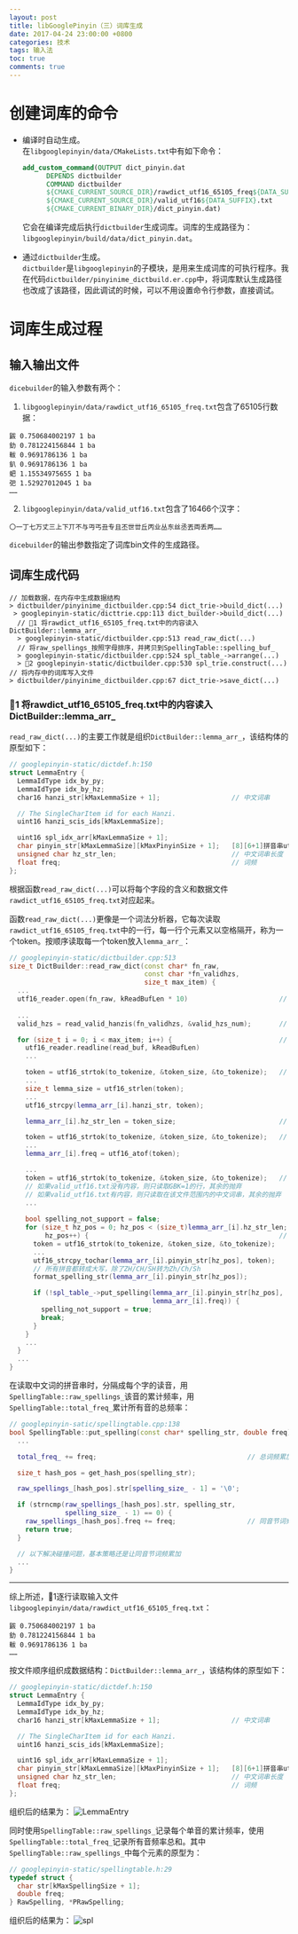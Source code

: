 ```yaml
---
layout: post
title: libGooglePinyin（三）词库生成
date: 2017-04-24 23:00:00 +0800
categories: 技术
tags: 输入法
toc: true
comments: true
---
```


# 创建词库的命令
- 编译时自动生成。  
在`libgooglepinyin/data/CMakeLists.txt`中有如下命令：
  ``` cmake
  add_custom_command(OUTPUT dict_pinyin.dat
        DEPENDS dictbuilder
        COMMAND dictbuilder 
        ${CMAKE_CURRENT_SOURCE_DIR}/rawdict_utf16_65105_freq${DATA_SUFFIX}.txt 
        ${CMAKE_CURRENT_SOURCE_DIR}/valid_utf16${DATA_SUFFIX}.txt 
        ${CMAKE_CURRENT_BINARY_DIR}/dict_pinyin.dat)
  ```
  它会在编译完成后执行`dictbuilder`生成词库。词库的生成路径为：`libgooglepinyin/build/data/dict_pinyin.dat`。

- 通过`dictbuilder`生成。  
`dictbuilder`是`libgooglepinyin`的子模块，是用来生成词库的可执行程序。我在代码`dictbuilder/pinyinime_dictbuild.er.cpp`中，将词库默认生成路径也改成了该路径，因此调试的时候，可以不用设置命令行参数，直接调试。

# 词库生成过程
## 输入输出文件
`dicebuilder`的输入参数有两个：
1. `libgooglepinyin/data/rawdict_utf16_65105_freq.txt`包含了65105行数据：
  ```
  鼥 0.750684002197 1 ba
  釛 0.781224156844 1 ba
  軷 0.9691786136 1 ba
  釟 0.9691786136 1 ba
  蚆 1.15534975655 1 ba
  弝 1.52927012045 1 ba
  ……
  ```
2. `libgooglepinyin/data/valid_utf16.txt`包含了16466个汉字：
  ```
  〇一丁七万丈三上下丌不与丏丐丑专且丕世丗丘丙业丛东丝丞丟両丢两……
  ```
  
`dicebuilder`的输出参数指定了词库bin文件的生成路径。

## 词库生成代码
```
// 加载数据，在内存中生成数据结构
> dictbuilder/pinyinime_dictbuilder.cpp:54 dict_trie->build_dict(...)
 > googlepinyin-static/dicttrie.cpp:113 dict_builder->build_dict(...)
  // 🏁1 将rawdict_utf16_65105_freq.txt中的内容读入DictBuilder::lemma_arr_
  > googlepinyin-static/dictbuilder.cpp:513 read_raw_dict(...) 
  // 将raw_spellings_按照字母排序，并拷贝到SpellingTable::spelling_buf_
  > googlepinyin-static/dictbuilder.cpp:524 spl_table_->arrange(...)
  > 🏁2 googlepinyin-static/dictbuilder.cpp:530 spl_trie.construct(...)
// 将内存中的词库写入文件
> dictbuilder/pinyinime_dictbuilder.cpp:67 dict_trie->save_dict(...)
```
### 🏁1 将rawdict_utf16_65105_freq.txt中的内容读入DictBuilder::lemma_arr_
`read_raw_dict(...)`的主要工作就是组织`DictBuilder::lemma_arr_`，该结构体的原型如下：
``` c++
// googlepinyin-static/dictdef.h:150
struct LemmaEntry {
  LemmaIdType idx_by_py;
  LemmaIdType idx_by_hz;
  char16 hanzi_str[kMaxLemmaSize + 1];                  // 中文词串

  // The SingleCharItem id for each Hanzi.
  uint16 hanzi_scis_ids[kMaxLemmaSize];

  uint16 spl_idx_arr[kMaxLemmaSize + 1];
  char pinyin_str[kMaxLemmaSize][kMaxPinyinSize + 1];   [8][6+1]拼音串utf16表示
  unsigned char hz_str_len;                             // 中文词串长度
  float freq;                                           // 词频
};
```
根据函数`read_raw_dict(...)`可以将每个字段的含义和数据文件`rawdict_utf16_65105_freq.txt`对应起来。

函数`read_raw_dict(...)`更像是一个词法分析器，它每次读取`rawdict_utf16_65105_freq.txt`中的一行，每一行个元素又以空格隔开，称为一个token。按顺序读取每一个token放入`lemma_arr_`：
``` c++
// googlepinyin-static/dictbuilder.cpp:513
size_t DictBuilder::read_raw_dict(const char* fn_raw,
                                  const char *fn_validhzs,
                                  size_t max_item) {
  ...
  utf16_reader.open(fn_raw, kReadBufLen * 10)                       // 打开rawdict_utf16_65105_freq.txt
  
  ...
  valid_hzs = read_valid_hanzis(fn_validhzs, &valid_hzs_num);       // 读取valid_utf16.txt 得到所有汉字

  for (size_t i = 0; i < max_item; i++) {                           // 读取rawdict所有行
    utf16_reader.readline(read_buf, kReadBufLen)
    ...

    token = utf16_strtok(to_tokenize, &token_size, &to_tokenize);   // token1：中文词串
    ...
    size_t lemma_size = utf16_strlen(token);
    ... 
    utf16_strcpy(lemma_arr_[i].hanzi_str, token);

    lemma_arr_[i].hz_str_len = token_size;                          // 中文词串长度

    token = utf16_strtok(to_tokenize, &token_size, &to_tokenize);   // token2：词频
    ...
    lemma_arr_[i].freq = utf16_atof(token);

    ...
    token = utf16_strtok(to_tokenize, &token_size, &to_tokenize);   // token3: GBK标志
    // 如果valid_utf16.txt没有内容，则只读取GBK=1的行，其余的抛弃
    // 如果valid_utf16.txt有内容，则只读取在该文件范围内的中文词串，其余的抛弃
    ...
 
    bool spelling_not_support = false;
    for (size_t hz_pos = 0; hz_pos < (size_t)lemma_arr_[i].hz_str_len; 
         hz_pos++) {                                                // token4: 拼音串
      token = utf16_strtok(to_tokenize, &token_size, &to_tokenize);
      ...
      utf16_strcpy_tochar(lemma_arr_[i].pinyin_str[hz_pos], token);
      // 所有拼音都转成大写，除了ZH/CH/SH转为Zh/Ch/Sh
      format_spelling_str(lemma_arr_[i].pinyin_str[hz_pos]); 

      if (!spl_table_->put_spelling(lemma_arr_[i].pinyin_str[hz_pos],
                                    lemma_arr_[i].freq)) {
        spelling_not_support = true;
        break;
      }
    }
    ...
  }
  ...
}

```
在读取中文词的拼音串时，分隔成每个字的读音，用`SpellingTable::raw_spellings_`该音的累计频率，用`SpellingTable::total_freq_`累计所有音的总频率：
``` c++
// googlepinyin-satic/spellingtable.cpp:138
bool SpellingTable::put_spelling(const char* spelling_str, double freq) {
  ...

  total_freq_ += freq;                                      // 总词频累加

  size_t hash_pos = get_hash_pos(spelling_str);

  raw_spellings_[hash_pos].str[spelling_size_ - 1] = '\0';

  if (strncmp(raw_spellings_[hash_pos].str, spelling_str,
              spelling_size_ - 1) == 0) {
    raw_spellings_[hash_pos].freq += freq;                  // 同音节词频累加
    return true;
  }

  // 以下解决碰撞问题，基本策略还是让同音节词频累加
  ...
}
```

--------
综上所述，🏁1逐行读取输入文件`libgooglepinyin/data/rawdict_utf16_65105_freq.txt`：
```
鼥 0.750684002197 1 ba
釛 0.781224156844 1 ba
軷 0.9691786136 1 ba
……
```
按文件顺序组织成数据结构：`DictBuilder::lemma_arr_`，该结构体的原型如下：
``` c++
// googlepinyin-static/dictdef.h:150
struct LemmaEntry {
  LemmaIdType idx_by_py;
  LemmaIdType idx_by_hz;
  char16 hanzi_str[kMaxLemmaSize + 1];                  // 中文词串

  // The SingleCharItem id for each Hanzi.
  uint16 hanzi_scis_ids[kMaxLemmaSize];

  uint16 spl_idx_arr[kMaxLemmaSize + 1];
  char pinyin_str[kMaxLemmaSize][kMaxPinyinSize + 1];   [8][6+1]拼音串utf16表示
  unsigned char hz_str_len;                             // 中文词串长度
  float freq;                                           // 词频
};
```
组织后的结果为：
![LemmaEntry](0425libGooglePinyin/img01.png)


同时使用`SpellingTable::raw_spellings_`记录每个单音的累计频率，使用`SpellingTable::total_freq_`记录所有音频率总和。其中`SpellingTable::raw_spellings_`中每个元素的原型为：
``` c++
// googlepinyin-static/spellingtable.h:29
typedef struct {
  char str[kMaxSpellingSize + 1];
  double freq;
} RawSpelling, *PRawSpelling;
```
组织后的结果为：
![spl](0425libGooglePinyin/img02.png)

